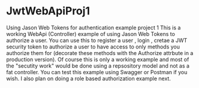 # JwtWebApiProj1
Using Jason Web Tokens for authentication example project 1
This is a working WebApi (Controller) example of using Jason Web Tokens to authorize a user. You can use this to register a user , login , cretae a JWT security token to authorize
a user to have access to only methods you authorize them for (decorate these methods with the Authorize attrbute in a production version). 
Of course this is only a working example and most of the "secutity work" would be done using a repsository model and not as a fat controller.
You can test this example using Swagger or Postman if you wish.
I also plan on doing a role based authorization example next.
